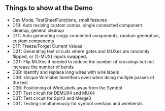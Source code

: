 ## Things to show at the Demo
  - ⁠Dev Mode, TestSheetFunctions, small features
  - ⁠⁠D1B: Auto resizing custom comps, single connected component cleanup, general cleanup
  - ⁠⁠D1T: Auto generating singly connected components, random generation, custom components
  - ⁠⁠D1T: Freeze/Forget Current Values
  - D2T: Generating test circuits where gates and MUXes are randomly flipped, or (2-MUX) inputs swapped.
  - D2T: Flip MUXes if needed to reduce the number of crossings but not increase the number of bends
  - D3B: Identify and replace long wires with wire labels
  - D3B: Unique Wirelabel Identifiers even when doing multiple passes of the test
  - D3B: Positioning of WireLabels away from the Symbol
  - D3T: Test circuit for DEMUX4 and MUX4
 -  D3T: Test circuit for Split3 and Merge3
 -  D3T: Testing simultaneously for symbol overlaps and wirebends